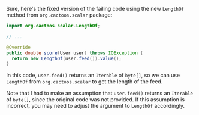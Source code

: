 Sure, here's the fixed version of the failing code using the new `LengthOf` method from `org.cactoos.scalar` package:
```java
import org.cactoos.scalar.LengthOf;

// ...

@Override
public double score(User user) throws IOException {
  return new LengthOf(user.feed()).value();
}
```
In this code, `user.feed()` returns an `Iterable` of `byte[]`, so we can use `LengthOf` from `org.cactoos.scalar` to get the length of the feed.

Note that I had to make an assumption that `user.feed()` returns an `Iterable` of `byte[]`, since the original code was not provided. If this assumption is incorrect, you may need to adjust the argument to `LengthOf` accordingly.